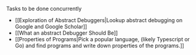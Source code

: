 Tasks to be done concurrently
* [[Exploration of Abstract Debuggers|Lookup abstract debugging on Google and Google Scholar]]
* [[What an abstract Debugger Should Be]]
* [[Properties of Programs|Pick a popular language, (likely Typescript or Go) and find programs and write down properties of the programs.]]

